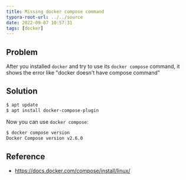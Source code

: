 ```yaml
---
title: Missing docker compose command
typora-root-url: ../../source
date: 2022-09-07 10:57:31
tags: [docker]
---
```




## Problem

After you installed `docker` and try to use its `docker compose` command, it shows the error like "docker doesn't have compose command"



## Solution

```bash
$ apt update
$ apt install docker-compose-plugin
```

Now you can use `docker compose`:

```bash
$ docker compose version
Docker Compose version v2.6.0
```



## Reference

* https://docs.docker.com/compose/install/linux/
